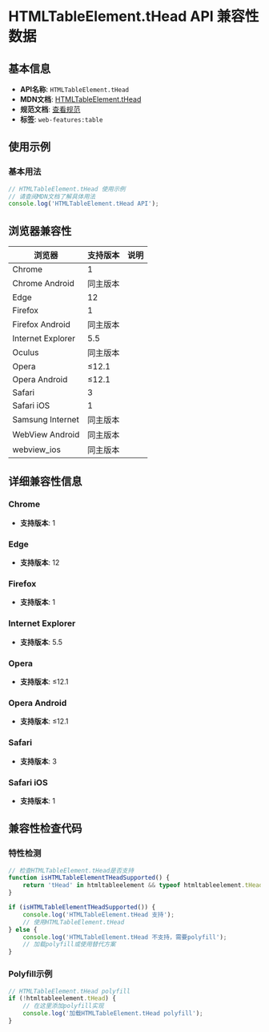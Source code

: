 # HTMLTableElement.tHead API 兼容性数据

## 基本信息

- **API名称**: `HTMLTableElement.tHead`
- **MDN文档**: [HTMLTableElement.tHead](https://developer.mozilla.org/docs/Web/API/HTMLTableElement/tHead)
- **规范文档**: [查看规范](https://html.spec.whatwg.org/multipage/tables.html#dom-table-thead-dev)
- **标签**: `web-features:table`

## 使用示例

### 基本用法

```javascript
// HTMLTableElement.tHead 使用示例
// 请查阅MDN文档了解具体用法
console.log('HTMLTableElement.tHead API');
```

## 浏览器兼容性

| 浏览器 | 支持版本 | 说明 |
|--------|----------|------|
| Chrome | 1 |  |
| Chrome Android | 同主版本 |  |
| Edge | 12 |  |
| Firefox | 1 |  |
| Firefox Android | 同主版本 |  |
| Internet Explorer | 5.5 |  |
| Oculus | 同主版本 |  |
| Opera | ≤12.1 |  |
| Opera Android | ≤12.1 |  |
| Safari | 3 |  |
| Safari iOS | 1 |  |
| Samsung Internet | 同主版本 |  |
| WebView Android | 同主版本 |  |
| webview_ios | 同主版本 |  |

## 详细兼容性信息

### Chrome

- **支持版本**: 1

### Edge

- **支持版本**: 12

### Firefox

- **支持版本**: 1

### Internet Explorer

- **支持版本**: 5.5

### Opera

- **支持版本**: ≤12.1

### Opera Android

- **支持版本**: ≤12.1

### Safari

- **支持版本**: 3

### Safari iOS

- **支持版本**: 1

## 兼容性检查代码

### 特性检测

```javascript
// 检查HTMLTableElement.tHead是否支持
function isHTMLTableElementTHeadSupported() {
    return 'tHead' in htmltableelement && typeof htmltableelement.tHead === 'function';
}

if (isHTMLTableElementTHeadSupported()) {
    console.log('HTMLTableElement.tHead 支持');
    // 使用HTMLTableElement.tHead
} else {
    console.log('HTMLTableElement.tHead 不支持，需要polyfill');
    // 加载polyfill或使用替代方案
}
```

### Polyfill示例

```javascript
// HTMLTableElement.tHead polyfill
if (!htmltableelement.tHead) {
    // 在这里添加polyfill实现
    console.log('加载HTMLTableElement.tHead polyfill');
}
```

